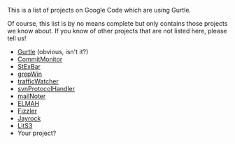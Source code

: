 This is a list of projects on Google Code which are using Gurtle.

Of course, this list is by no means complete but only contains those projects we know about. If you know of other projects that are not listed here, please tell us!


  * [Gurtle](http://code.google.com/p/gurtle/) (obvious, isn't it?)
  * [CommitMonitor](http://code.google.com/p/commitmonitor/)
  * [StExBar](http://code.google.com/p/stexbar/)
  * [grepWin](http://code.google.com/p/grepwin/)
  * [trafficWatcher](http://code.google.com/p/trafficwatcher/)
  * [svnProtocolHandler](http://code.google.com/p/svnprotocolhandler/)
  * [mailNoter](http://code.google.com/p/mailnoter/)
  * [ELMAH](http://code.google.com/p/elmah/)
  * [Fizzler](http://code.google.com/p/elmah/)
  * [Jayrock](http://code.google.com/p/jayrock/)
  * [LitS3](http://code.google.com/p/lits3/)
  * Your project?